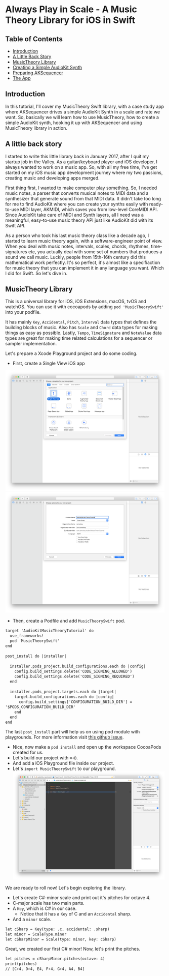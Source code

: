 Always Play in Scale - A Music Theory Library for iOS in Swift
===

Table of Contents
---
- [Introduction](#intro)
- [A Little Back Story](#backstory)
- [MusicTheory Library](#music-theory)
- [Creating a Simple AudioKit Synth](#aksynth)
- [Preparing AKSequencer](#aksequencer)
- [The App](#app)

Introduction <a name="intro"></a>
---

In this tutorial, I'll cover my MusicTheory Swift library, with a case study app where AKSequencer drives a simple AudioKit Synth in a scale and rate we want. So, basically we will learn how to use MusicTheory, how to create a simple AudioKit synth, hooking it up with AKSequencer and using MusicTheory library in action.

A little back story <a name="backstory"></a>
---

I started to write this little library back in January 2017, after I quit my startup job in the Valley. As a guitar/keyboard player and iOS developer, I always wanted to work on a music app. So, with all my free time, I've get started on my iOS music app development journey where my two passions, creating music and developing apps merged. 

First thing first, I wanted to make computer play something. So, I needed music notes, a parser that converts musical notes to MIDI data and a synthesizer that generate sound from that MIDI data. It didn't take too long for me to find AudioKit where you can create your synths easily with ready-to-use MIDI layer, AKMIDI, which saves you from low-level CoreMIDI API. Since AudioKit take care of MIDI and Synth layers, all I need was a meaningful, easy-to-use music theory API just like AudioKit did with its Swift API. 

As a person who took his last music theory class like a decade ago, I started to learn music theory again, with a software-engineer point of view. When you deal with music notes, intervals, scales, chords, rhythmes, time-signatures etc, you actually deal with some set of numbers that produces a sound we call music. Luckly, people from 15th-16th century did this mathematical work perfectly. It's so perfect, it's almost like a specifiaction for music theory that you can implement it in any language you want. Which I did for Swift. So let's dive in.

MusicTheory Library <a name="music-theory"></a>
---

This is a universal library for iOS, iOS Extensions, macOS, tvOS and watchOS. You can use it with cocoapods by adding `pod 'MusicTheorySwift'` into your podfile.  

It has mainly `Key`, `Accidental`, `Pitch`, `Interval` data types that defines the building blocks of music. Also has `Scale` and `Chord` data types for making things as easy as possible. Lastly, `Tempo`, `TimeSignature` and `NoteValue` data types are great for making time related calculations for a sequencer or sampler implementation.

Let's prepare a Xcode Playground project and do some coding.  

- First, create a Single View iOS app 

![](ss1.png)
![](ss2.png)

- Then, create a Podfile and add `MusicTheorySwift` pod.

```
target 'AudioKitMusicTheoryTutorial' do
  use_frameworks!
  pod 'MusicTheorySwift'
end

post_install do |installer|

  installer.pods_project.build_configurations.each do |config|
    config.build_settings.delete('CODE_SIGNING_ALLOWED')
    config.build_settings.delete('CODE_SIGNING_REQUIRED')
  end

  installer.pods_project.targets.each do |target|
    target.build_configurations.each do |config|
      config.build_settings['CONFIGURATION_BUILD_DIR'] = '$PODS_CONFIGURATION_BUILD_DIR'
    end
  end
end
```

The last `post_install` part will help us on using pod module with playgrounds.
For more information visit [this github issue](https://github.com/ReactiveX/RxSwift/issues/1660).

- Nice, now make a `pod install` and open up the workspace CocoaPods created for us.
- Let's build our project with `⌘+B`.
- And add a iOS Playground file inside our project.
- Let's `import MusicTheorySwift` to our playground.
![](ss3.png)

We are ready to roll now! Let's begin exploring the library.

* Let's create C#-minor scale and print out it's pitches for octave 4.
* C-major scale has two main parts. 
* A `Key`, which is C# in our case.
	* Notice that it has a `Key` of C and an `Accidental` sharp.	 
* And a `minor` scale.

```
let cSharp = Key(type: .c, accidental: .sharp)
let minor = ScaleType.minor
let cSharpMinor = Scale(type: minor, key: cSharp)
```

Great, we created our first C# minor! Now, let's print the pitches.

```
let pitches = cSharpMinor.pitches(octave: 4)
print(pitches)
// [C♯4, D♯4, E4, F♯4, G♯4, A4, B4]
```


